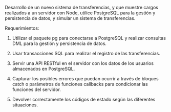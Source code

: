Desarrollo de un nuevo sistema de transferencias, y que muestre cargos realizados a un servidor con Node,
utilice PostgreSQL para la gestión y persistencia de datos, y simular un sistema de transferencias.

Requerimientos:

1. Utilizar el paquete pg para conectarse a PostgreSQL y realizar consultas DML para la
gestión y persistencia de datos.

3. Usar transacciones SQL para realizar el registro de las transferencias. 
4. Servir una API RESTful en el servidor con los datos de los usuarios almacenados en
PostgreSQL.

6. Capturar los posibles errores que puedan ocurrir a través de bloques catch o
parámetros de funciones callbacks para condicionar las funciones del servidor.

8. Devolver correctamente los códigos de estado según las diferentes situaciones.
